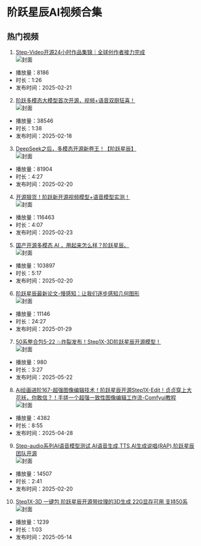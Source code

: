 # 阶跃星辰AI视频合集

## 热门视频

1. [Step-Video开源24小时作品集锦｜全球创作者接力完成](https://www.bilibili.com/video/av114041599101175)  
![封面](8793ddd469083337db1e029545f63c8f719ed1b3.jpg)  
- 播放量：8186  
- 时长：1:26  
- 发布时间：2025-02-21

2. [阶跃多模态大模型首次开源，视频+语音双厨狂喜！](https://www.bilibili.com/video/av114020728177404)  
![封面](9e4f7793e2fd4f7de43bf6557c3456f9ec1206de.jpg)  
- 播放量：38546  
- 时长：1:38  
- 发布时间：2025-02-18

3. [DeepSeek之后，多模态开源新卷王！【阶跃星辰】](https://www.bilibili.com/video/av114035576020926)  
![封面](81c2a887dc4a8b3cbbd84e038db6902ae25e2c99.jpg)  
- 播放量：81904  
- 时长：4:27  
- 发布时间：2025-02-20

4. [开源狠货！阶跃新开源视频模型+语音模型实测！](https://www.bilibili.com/video/av114052571336627)  
![封面](2e518464b70a60695856992330270cd8459eb65c.jpg)  
- 播放量：116463  
- 时长：4:07  
- 发布时间：2025-02-23

5. [国产开源多模态 AI ，用起来怎么样？阶跃星辰。](https://www.bilibili.com/video/av114036968523780)  
![封面](497c772f5b4cde6cb5ccd209ec00963c9c7578aa.jpg)  
- 播放量：103897  
- 时长：5:17  
- 发布时间：2025-02-20

6. [阶跃星辰最新论文-慢感知：让我们逐步感知几何图形](https://www.bilibili.com/video/av113912280253015)  
![封面](0506a7ac45b6c5ea3922571ec58530e684915eca.jpg)  
- 播放量：11146  
- 时长：24:27  
- 发布时间：2025-01-29

7. [50系整合包5-22 💥炸裂发布！Step1X-3D阶跃星辰开源模型！](https://www.bilibili.com/video/av114550150141180)  
![封面](95231f245d33731c12d074ad665cd9647bd9d343.jpg)  
- 播放量：980  
- 时长：3:27  
- 发布时间：2025-05-22

8. [Ai绘画进阶167-超强图像编辑技术！阶跃星辰开源Step1X-Edit！贞贞穿上大花袄，你敢信？！手搓一个超强一致性图像编辑工作流-Comfyui教程](https://www.bilibili.com/video/av114414539772571)  
![封面](faae233f37f7740b4e868983ac47d2d91e70ea06.jpg)  
- 播放量：4382  
- 时长：8:55  
- 发布时间：2025-04-28

9. [Step-audio系列AI语音模型测试,AI语音生成,TTS,AI生成说唱(RAP),阶跃星辰团队开源](https://www.bilibili.com/video/av114034821042774)  
![封面](cba7d1b7bc4fffe0e2506c5b8fba76733136f02b.jpg)  
- 播放量：14507  
- 时长：2:41  
- 发布时间：2025-02-20

10. [Step1X-3D 一键包 阶跃星辰开源带纹理的3D生成 22G显存可用 支持50系](https://www.bilibili.com/video/av114505421952088)  
![封面](b90227199c6a5d3f435d611f5d53bae6b102267f.jpg)  
- 播放量：1239  
- 时长：1:03  
- 发布时间：2025-05-14

